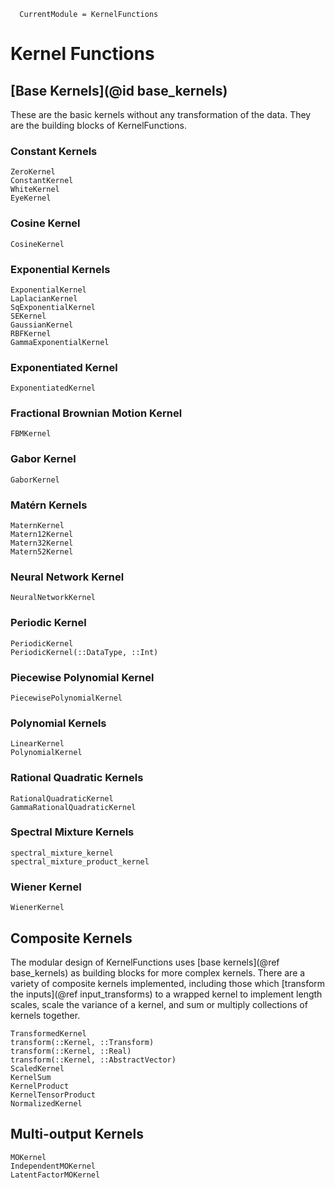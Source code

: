 ```@meta
  CurrentModule = KernelFunctions
```

# Kernel Functions

## [Base Kernels](@id base_kernels)

These are the basic kernels without any transformation of the data. They are the building blocks of KernelFunctions.

### Constant Kernels

```@docs
ZeroKernel
ConstantKernel
WhiteKernel
EyeKernel
```

### Cosine Kernel

```@docs
CosineKernel
```

### Exponential Kernels

```@docs
ExponentialKernel
LaplacianKernel
SqExponentialKernel
SEKernel
GaussianKernel
RBFKernel
GammaExponentialKernel
```

### Exponentiated Kernel

```@docs
ExponentiatedKernel
```

### Fractional Brownian Motion Kernel

```@docs
FBMKernel
```

### Gabor Kernel

```@docs
GaborKernel
```

### Matérn Kernels

```@docs
MaternKernel
Matern12Kernel
Matern32Kernel
Matern52Kernel
```

### Neural Network Kernel

```@docs
NeuralNetworkKernel
```

### Periodic Kernel

```@docs
PeriodicKernel
PeriodicKernel(::DataType, ::Int)
```

### Piecewise Polynomial Kernel

```@docs
PiecewisePolynomialKernel
```

### Polynomial Kernels

```@docs
LinearKernel
PolynomialKernel
```

### Rational Quadratic Kernels

```@docs
RationalQuadraticKernel
GammaRationalQuadraticKernel
```

### Spectral Mixture Kernels

```@docs
spectral_mixture_kernel
spectral_mixture_product_kernel
```

### Wiener Kernel

```@docs
WienerKernel
```

## Composite Kernels

The modular design of KernelFunctions uses [base kernels](@ref base_kernels) as building
blocks for more complex kernels. There are a variety of composite kernels implemented,
including those which [transform the inputs](@ref input_transforms) to a wrapped kernel
to implement length scales, scale the variance of a kernel, and sum or multiply collections
of kernels together.

```@docs
TransformedKernel
transform(::Kernel, ::Transform)
transform(::Kernel, ::Real)
transform(::Kernel, ::AbstractVector)
ScaledKernel
KernelSum
KernelProduct
KernelTensorProduct
NormalizedKernel
```

## Multi-output Kernels

```@docs
MOKernel
IndependentMOKernel
LatentFactorMOKernel
```
